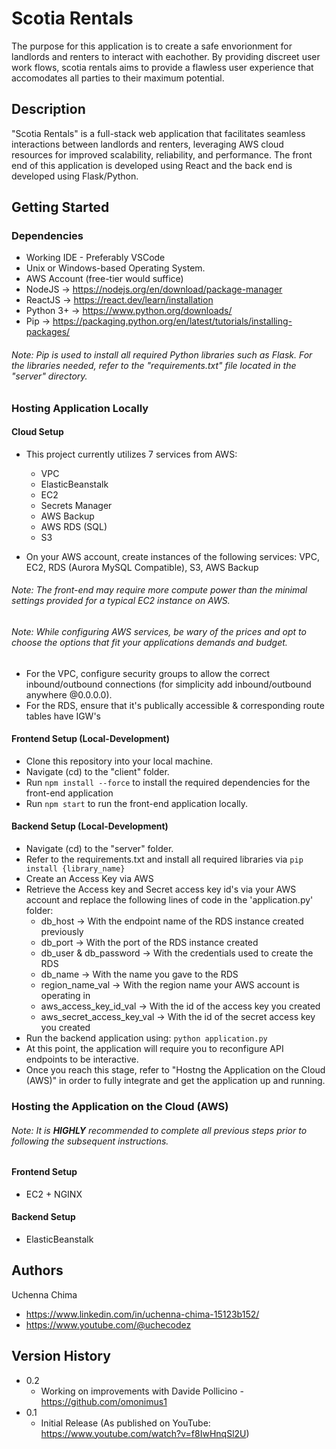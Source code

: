 # Scotia Rentals

The purpose for this application is to create a safe envorionment for landlords and renters to interact with eachother. By providing discreet user work flows, scotia rentals aims to provide a flawless user experience that accomodates all parties to their maximum potential.

## Description

"Scotia Rentals" is a full-stack web application that facilitates seamless interactions between landlords and renters, leveraging AWS cloud resources for improved scalability, reliability, and performance. The front end of this application is developed using React and the back end is developed using Flask/Python. 

## Getting Started

### Dependencies

* Working IDE - Preferably VSCode
* Unix or Windows-based Operating System.
* AWS Account (free-tier would suffice)
* NodeJS -> https://nodejs.org/en/download/package-manager
* ReactJS -> https://react.dev/learn/installation
* Python 3+ -> https://www.python.org/downloads/
* Pip -> https://packaging.python.org/en/latest/tutorials/installing-packages/
###### _Note: Pip is used to install all required Python libraries such as Flask. For the libraries needed, refer to the "requirements.txt" file located in the "server" directory._

### Hosting Application Locally

#### Cloud Setup
* This project currently utilizes 7 services from AWS:
   - VPC
   - ElasticBeanstalk
   - EC2
   - Secrets Manager
   - AWS Backup
   - AWS RDS (SQL)
   - S3
     
* On your AWS account, create instances of the following services: VPC, EC2, RDS (Aurora MySQL Compatible), S3, AWS Backup 
###### _Note: The front-end may require more compute power than the minimal settings provided for a typical EC2 instance on AWS._
###### _Note: While configuring AWS services, be wary of the prices and opt to choose the options that fit your applications demands and budget._
* For the VPC, configure security groups to allow the correct inbound/outbound connections (for simplicity add inbound/outbound anywhere @0.0.0.0).
* For the RDS, ensure that it's publically accessible & corresponding route tables have IGW's

#### Frontend Setup (Local-Development)
* Clone this repository into your local machine.
* Navigate (cd) to the "client" folder.
* Run ```npm install --force``` to install the required dependencies for the front-end application
* Run ```npm start``` to run the front-end application locally.

#### Backend Setup (Local-Development)
* Navigate (cd) to the "server" folder.
* Refer to the requirements.txt and install all required libraries via ```pip install {library_name}``` 
* Create an Access Key via AWS
* Retrieve the Access key and Secret access key id's via your AWS account and replace the following lines of code in the 'application.py' folder:
     - db_host -> With the endpoint name of the RDS instance created previously
     - db_port -> With the port of the RDS instance created
     - db_user & db_password -> With the credentials used to create the RDS
     - db_name -> With the name you gave to the RDS
     - region_name_val -> With the region name your AWS account is operating in
     - aws_access_key_id_val -> With the id of the access key you created
     - aws_secret_access_key_val -> With the id of the secret access key you created
* Run the backend application using: ```python application.py```
* At this point, the application will require you to reconfigure API endpoints to be interactive.
* Once you reach this stage, refer to "Hostng the Application on the Cloud (AWS)" in order to fully integrate and get the application up and running.

### Hosting the Application on the Cloud (AWS)  
###### _Note: It is ***HIGHLY*** recommended to complete all previous steps prior to following the subsequent instructions._

#### Frontend Setup 
* EC2 + NGINX
  
#### Backend Setup 
* ElasticBeanstalk


## Authors

Uchenna Chima
- https://www.linkedin.com/in/uchenna-chima-15123b152/
- https://www.youtube.com/@uchecodez

## Version History

* 0.2
    * Working on improvements with Davide Pollicino - https://github.com/omonimus1
* 0.1
    * Initial Release (As published on YouTube: https://www.youtube.com/watch?v=f8IwHnqSl2U)
